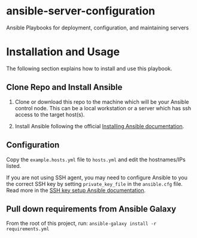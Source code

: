# ansible-server-configuration

Ansible Playbooks for deployment, configuration, and maintaining servers

# Installation and Usage
The following section explains how to install and use this playbook.

## Clone Repo and Install Ansible

1. Clone or download this repo to the machine which will be your Ansible control node. This can be a local workstation or a server which has ssh access to the target host(s).

2. Install Ansible following the official [Installing Ansible documentation](https://docs.ansible.com/ansible/latest/installation_guide/intro_installation.html).

## Configuration

Copy the `example.hosts.yml` file to `hosts.yml` and edit the hostnames/IPs listed.

If you are not using SSH agent, you may need to configure Ansible to you the correct SSH key by setting `private_key_file` in the `ansible.cfg` file. Read more in the [SSH key setup Ansible documentation](https://docs.ansible.com/ansible/latest/user_guide/connection_details.html#ssh-key-setup).

## Pull down requirements from Ansible Galaxy
From the root of this project, run: `ansible-galaxy install -r requirements.yml`

